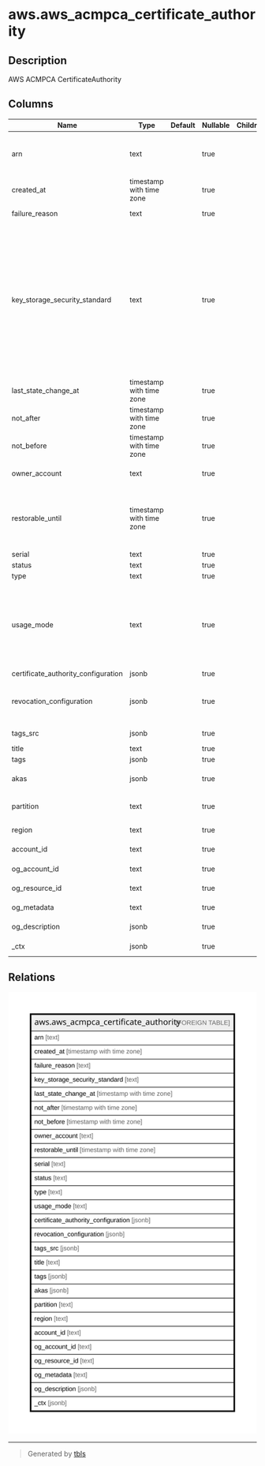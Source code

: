 # aws.aws_acmpca_certificate_authority

## Description

AWS ACMPCA CertificateAuthority

## Columns

| Name | Type | Default | Nullable | Children | Parents | Comment |
| ---- | ---- | ------- | -------- | -------- | ------- | ------- |
| arn | text |  | true |  |  | Amazon Resource Name (ARN) for your private certificate authority (CA). The format is 12345678-1234-1234-1234-123456789012. |
| created_at | timestamp with time zone |  | true |  |  | Date and time at which your private CA was created. |
| failure_reason | text |  | true |  |  | Reason the request to create your private CA failed. |
| key_storage_security_standard | text |  | true |  |  | Defines a cryptographic key management compliance standard used for handling CA keys. Default: FIPS_140_2_LEVEL_3_OR_HIGHER Note: Amazon Web Services Region ap-northeast-3 supports only FIPS_140_2_LEVEL_2_OR_HIGHER. You must explicitly specify this parameter and value when creating a CA in that Region. Specifying a different value (or no value) results in an InvalidArgsException with the message 'A certificate authority cannot be created in this region with the specified security standard.' |
| last_state_change_at | timestamp with time zone |  | true |  |  | Date and time at which your private CA was last updated. |
| not_after | timestamp with time zone |  | true |  |  | Date and time after which your private CA certificate is not valid. |
| not_before | timestamp with time zone |  | true |  |  | Date and time before which your private CA certificate is not valid. |
| owner_account | text |  | true |  |  | The Amazon Web Services account ID that owns the certificate authority. |
| restorable_until | timestamp with time zone |  | true |  |  | The period during which a deleted CA can be restored. For more information, see the PermanentDeletionTimeInDays parameter of the DeleteCertificateAuthorityRequest action. |
| serial | text |  | true |  |  | Serial number of your private CA. |
| status | text |  | true |  |  | Status of your private CA. |
| type | text |  | true |  |  | Type of your private CA. |
| usage_mode | text |  | true |  |  | Specifies whether the CA issues general-purpose certificates that typically require a revocation mechanism, or short-lived certificates that may optionally omit revocation because they expire quickly. Short-lived certificate validity is limited to seven days. The default value is GENERAL_PURPOSE. |
| certificate_authority_configuration | jsonb |  | true |  |  | Your private CA configuration. |
| revocation_configuration | jsonb |  | true |  |  | Information about the Online Certificate Status Protocol (OCSP) configuration or certificate revocation list (CRL) created and maintained by your private CA. |
| tags_src | jsonb |  | true |  |  | A list of tags associated with private certificate authority (CA). |
| title | text |  | true |  |  | Title of the resource. |
| tags | jsonb |  | true |  |  | A map of tags for the resource. |
| akas | jsonb |  | true |  |  | Array of globally unique identifier strings (also known as) for the resource. |
| partition | text |  | true |  |  | The AWS partition in which the resource is located (aws, aws-cn, or aws-us-gov). |
| region | text |  | true |  |  | The AWS Region in which the resource is located. |
| account_id | text |  | true |  |  | The AWS Account ID in which the resource is located. |
| og_account_id | text |  | true |  |  | The Platform Account ID in which the resource is located. |
| og_resource_id | text |  | true |  |  | The unique ID of the resource in opengovernance. |
| og_metadata | text |  | true |  |  | Platform Metadata of the AWS resource. |
| og_description | jsonb |  | true |  |  | The full model description of the resource |
| _ctx | jsonb |  | true |  |  | Steampipe context in JSON form, e.g. connection_name. |

## Relations

![er](aws.aws_acmpca_certificate_authority.svg)

---

> Generated by [tbls](https://github.com/k1LoW/tbls)
